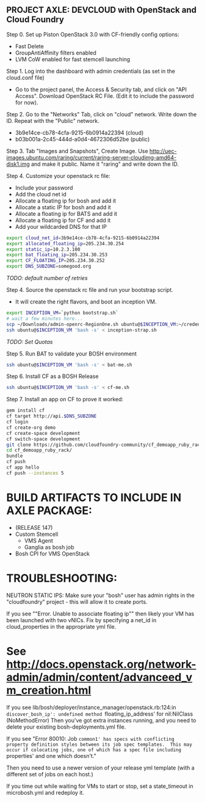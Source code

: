 PROJECT AXLE: DEVCLOUD with OpenStack and Cloud Foundry
-------------------------------------------------------

Step 0. Set up Piston OpenStack 3.0 with CF-friendly config options:
 - Fast Delete
 - GroupAntiAffinity filters enabled
 - LVM CoW enabled for fast stemcell launching

Step 1. Log into the dashboard with admin credentials (as set in the cloud.conf file)
 - Go to the project panel, the Access & Security tab, and click on "API Access". Download OpenStack RC File.
 (Edit it to include the password for now).

Step 2. Go to the "Networks" Tab, click on "cloud" network. Write down the ID. Repeat with the "Public" network.
 - 3b9e14ce-cb78-4cfa-9215-6b0914a22394 (cloud)
 - b03b001a-2c45-444d-a0d4-4672306d52be (public)

Step 3. Tab "Images and Snapshots", Create Image. Use http://uec-images.ubuntu.com/raring/current/raring-server-cloudimg-amd64-disk1.img and make it public. Name it "raring" and write down the ID.

Step 4. Customize your openstack rc file:
 - Include your password
 - Add the cloud net id
 - Allocate a floating ip for bosh and add it
 - Allocate a static IP for bosh and add it
 - Allocate a floating ip for BATS and add it
 - Allocate a floating ip for CF and add it
 - Add your wildcarded DNS for that IP

```bash
export cloud_net_id=3b9e14ce-cb78-4cfa-9215-6b0914a22394
export allocated_floating_ip=205.234.30.254
export static_ip=10.2.3.100
export bat_floating_ip=205.234.30.253
export CF_FLOATING_IP=205.234.30.252
export DNS_SUBZONE=somegood.org
```

_TODO: default number of retries_

Step 4. Source the openstack rc file and run your bootstrap script.
 - It will create the right flavors, and boot an inception VM.
```bash
export INCEPTION_VM=`python bootstrap.sh`
# wait a few minutes here...
scp ~/Downloads/admin-openrc-RegionOne.sh ubuntu@$INCEPTION_VM:~/credentials.sh
ssh ubuntu@$INCEPTION_VM 'bash -s' < inception-strap.sh
```

_TODO: Set Quotas_

Step 5. Run BAT to validate your BOSH environment
```bash
ssh ubuntu@$INCEPTION_VM 'bash -s' < bat-me.sh
```

Step 6. Install CF as a BOSH Release
```bash
ssh ubuntu@$INCEPTION_VM 'bash -s' < cf-me.sh
```

Step 7. Install an app on CF to prove it worked:
```bash
gem install cf
cf target http://api.$DNS_SUBZONE
cf login
cf create-org demo
cf create-space development
cf switch-space development
git clone https://github.com/cloudfoundry-community/cf_demoapp_ruby_rack.git
cd cf_demoapp_ruby_rack/
bundle 
cf push
cf app hello
cf push --instances 5
```

BUILD ARTIFACTS TO INCLUDE IN AXLE PACKAGE: 
===========================================
 - (RELEASE 147)
 - Custom Stemcell
   - VMS Agent
   - Ganglia as bosh job
- Bosh CPI for VMS OpenStack


TROUBLESHOOTING:
================

NEUTRON STATIC IPS:
Make sure your "bosh" user has admin rights in the "cloudfoundry" project - this will allow it to create ports.


If you see "\"Error. Unable to associate floating ip\"" then likely your VM has been launched with two vNICs. 
Fix by specifying a net_id in cloud_properties in the appropriate yml file.

# See http://docs.openstack.org/network-admin/admin/content/advanceed_vm_creation.html

If you see lib/bosh/deployer/instance_manager/openstack.rb:124:in `discover_bosh_ip': undefined method `floating_ip_address' for nil:NilClass (NoMethodError)
Then you've got extra instances running, and you need to delete your existing bosh-deployments.yml file.

If you see "Error 80010: Job `common1' has specs with conflicting property definition styles between its job spec templates.  This may occur if colocating jobs, one of which has a spec file including `properties' and one which doesn't."

Then you need to use a newer version of your release yml template (with a different set of jobs on each host.)

If you time out while waiting for VMs to start or stop, set a state_timeout in microbosh.yml and redeploy it.


